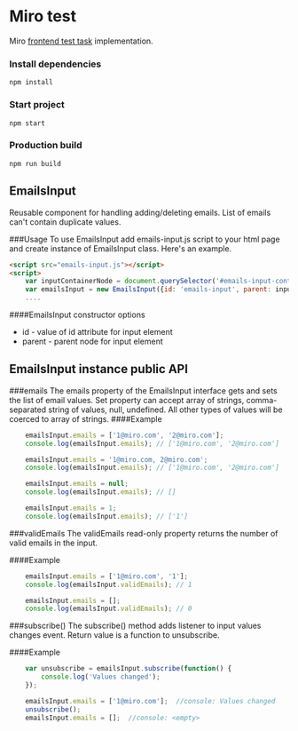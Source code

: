 # Miro test
Miro [frontend test task](https://docs.google.com/document/d/1VGyYpWzPyaAnJAesaM2I_3ly8s1Tbjf8_tOsML1zGx8/edit) implementation.

### Install dependencies
`npm install `

### Start project
`npm start`

### Production build
`npm run build`

## EmailsInput
Reusable component for handling adding/deleting emails. List of emails can't contain duplicate values.

###Usage
To use EmailsInput add emails-input.js script to your html page and create instance of EmailsInput class. Here's an example.
```html
<script src="emails-input.js"></script>
<script>
    var inputContainerNode = document.querySelector('#emails-input-container');
    var emailsInput = new EmailsInput({id: 'emails-input', parent: inputContainerNode});
    ....
```
####EmailsInput constructor options
* id - value of id attribute for input element
* parent - parent node for input element

## EmailsInput instance public API

###emails
The emails property of the EmailsInput interface gets and sets the list of email values.
Set property can accept array of strings, comma-separated string of values, null, undefined.
All other types of values will be coerced to array of strings.
####Example
```javascript
    emailsInput.emails = ['1@miro.com', '2@miro.com'];
    console.log(emailsInput.emails); // ['1@miro.com', '2@miro.com']

    emailsInput.emails = '1@miro.com, 2@miro.com';
    console.log(emailsInput.emails); // ['1@miro.com', '2@miro.com']

    emailsInput.emails = null;
    console.log(emailsInput.emails); // []

    emailsInput.emails = 1;
    console.log(emailsInput.emails); // ['1']
```

###validEmails
The validEmails read-only property returns the number of valid emails in the input.

####Example
```javascript
    emailsInput.emails = ['1@miro.com', '1'];
    console.log(emailsInput.validEmails); // 1

    emailsInput.emails = [];
    console.log(emailsInput.validEmails); // 0
```

###subscribe()
The subscribe() method adds listener to input values changes event. Return value is a function to unsubscribe.

####Example
```javascript
    var unsubscribe = emailsInput.subscribe(function() {
        console.log('Values changed');
    });

    emailsInput.emails = ['1@miro.com'];  //console: Values changed
    unsubscribe();
    emailsInput.emails = [];  //console: <empty>
```

